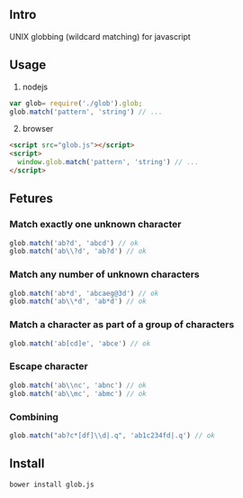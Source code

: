 ## Intro

UNIX globbing (wildcard matching) for javascript


## Usage

1. nodejs

```javascript
var glob= require('./glob').glob;
glob.match('pattern', 'string') // ...
```
2. browser

```html
<script src="glob.js"></script>
<script>
  window.glob.match('pattern', 'string') // ...
</script>
```

## Fetures

### Match exactly one unknown character
```javascript
glob.match('ab?d', 'abcd') // ok
glob.match('ab\\?d', 'ab?d') // ok
```
### Match any number of unknown characters
```javascript
glob.match('ab*d', 'abcaeg@3d') // ok
glob.match('ab\\*d', 'ab*d') // ok
```
### Match a character as part of a group of characters
```javascript
glob.match('ab[cd]e', 'abce') // ok
```
### Escape character
```javascript
glob.match('ab\\nc', 'abnc') // ok
glob.match('ab\\mc', 'abmc') // ok
```

### Combining
```javascript
glob.match("ab?c*[df]\\d|.q", 'ab1c234fd|.q') // ok
```

## Install

```bash
bower install glob.js
```
